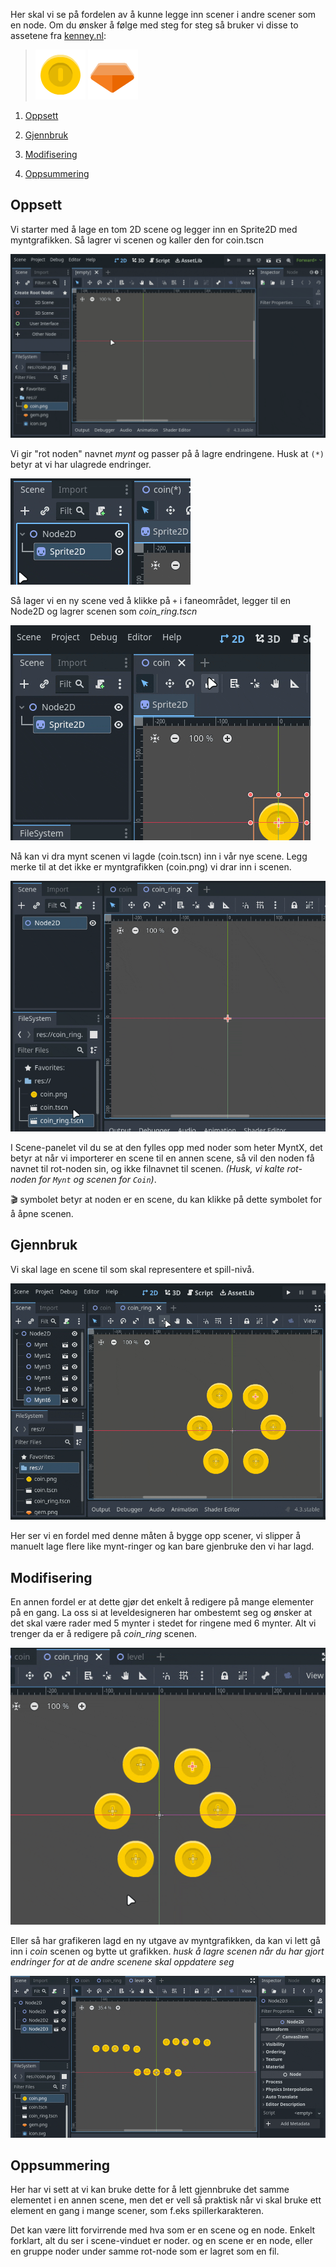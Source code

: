 Her skal vi se på fordelen av å kunne legge inn scener i andre scener som en node. Om du ønsker å følge med steg for steg så bruker vi disse to assetene fra [kenney.nl](https://kenney.nl/assets/platformer-pack-redux):  

> ![](../media/coin.png) ![](../media/gem.png)

1. [Oppsett](#oppsett)

2. [Gjennbruk](#gjennbruk)

3. [Modifisering](#modifisering)

4. [Oppsummering](#oppsummering)

## Oppsett

Vi starter med å lage en tom 2D scene og legger inn en Sprite2D med myntgrafikken. Så lagrer vi scenen og kaller den for coin.tscn

![](../media/3scener1.gif)

Vi gir "rot noden" navnet *mynt* og passer på å lagre endringene. Husk at `(*)` betyr at vi har ulagrede endringer.

![](../media/3scener2.gif)

Så lager vi en ny scene ved å klikke på `+` i faneområdet, legger til en Node2D og lagrer scenen som *coin_ring.tscn*

![](../media/3scener3.gif)

Nå kan vi dra mynt scenen vi lagde (coin.tscn) inn i vår nye scene. Legg merke til at det ikke er myntgrafikken (coin.png) vi drar inn i scenen.

![](../media/3scener4.gif)

I Scene-panelet vil du se at den fylles opp med noder som heter MyntX, det betyr at når vi importerer en scene til en annen scene, så vil den noden få navnet til rot-noden sin, og ikke filnavnet til scenen. *(Husk, vi kalte rot-noden for `Mynt` og scenen for `Coin`)*.

🎬 symbolet betyr at noden er en scene, du kan klikke på dette symbolet for å åpne scenen.

## Gjennbruk

Vi skal lage en scene til som skal representere et spill-nivå. 

![](../media/3scener5.gif)

Her ser vi en fordel med denne måten å bygge opp scener, vi slipper å manuelt lage flere like mynt-ringer og kan bare gjenbruke den vi har lagd.

## Modifisering

En annen fordel er at dette gjør det enkelt å redigere på mange elementer på en gang. La oss si at leveldesigneren har ombestemt seg og ønsker at det skal være rader med 5 mynter i stedet for ringene med 6 mynter. Alt vi trenger da er å redigere på *coin_ring* scenen.

![](../media/3scener6.gif)

Eller så har grafikeren lagd en ny utgave av myntgrafikken, da kan vi lett gå inn i *coin* scenen og bytte ut grafikken. *husk å lagre scenen når du har gjort endringer for at de andre scenene skal oppdatere seg*

![](../media/3scener7.gif)

## Oppsummering

Her har vi sett at vi kan bruke dette for å lett gjennbruke det samme elementet i en annen scene, men det er vell så praktisk når vi skal bruke ett element en gang i mange scener, som f.eks spillerkarakteren.

Det kan være litt forvirrende med hva som er en scene og en node. Enkelt forklart, alt du ser i scene-vinduet er noder. og en scene er en node, eller en gruppe noder under samme rot-node som er lagret som en fil.
